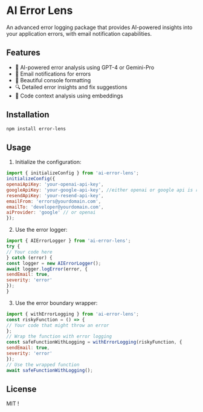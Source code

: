 # AI Error Lens

An advanced error logging package that provides AI-powered insights into your application errors, with email notification capabilities.

## Features

- 🤖 AI-powered error analysis using GPT-4 or Gemini-Pro
- 📧 Email notifications for errors
- 🎨 Beautiful console formatting
- 🔍 Detailed error insights and fix suggestions
- 🧩 Code context analysis using embeddings

## Installation

```bash
npm install error-lens
```

## Usage

1. Initialize the configuration:

```javascript
import { initializeConfig } from 'ai-error-lens';
initializeConfig({
openaiApiKey: 'your-openai-api-key',
googleApiKey: 'your-google-api-key', //either openai or google api is required.
resendApiKey: 'your-resend-api-key',
emailFrom: 'errors@yourdomain.com',
emailTo: 'developer@yourdomain.com',
aiProvider: 'google' // or openai
});
```

2. Use the error logger:

```javascript
import { AIErrorLogger } from 'ai-error-lens';
try {
// Your code here
} catch (error) {
const logger = new AIErrorLogger();
await logger.logError(error, {
sendEmail: true,
severity: 'error'
});
}
```

3. Use the error boundary wrapper:

```javascript
import { withErrorLogging } from 'ai-error-lens';
const riskyFunction = () => {
// Your code that might throw an error
};
// Wrap the function with error logging
const safeFunctionWithLogging = withErrorLogging(riskyFunction, {
sendEmail: true,
severity: 'error'
});
// Use the wrapped function
await safeFunctionWithLogging();
```

## License

MIT !